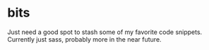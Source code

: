 # bits
Just need a good spot to stash some of my favorite code snippets. Currently just sass, probably more in the near future.
